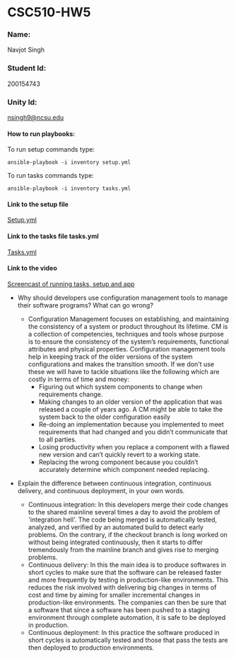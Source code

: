 # CSC510-HW5
### Name: 
Navjot Singh
### Student Id: 
200154743
### Unity Id: 
nsingh9@ncsu.edu

#### How to run playbooks:
To run setup commands type:
```
ansible-playbook -i inventory setup.yml
```
To run tasks commands type:
```
ansible-playbook -i inventory tasks.yml
```

#### Link to the setup file
[Setup.yml](https://github.ncsu.edu/nsingh9/CSC510-HW5/blob/master/setup.yml)

#### Link to the tasks file tasks.yml
[Tasks.yml](https://github.ncsu.edu/nsingh9/CSC510-HW5/blob/master/tasks.yml)


#### Link to the video
[Screencast of running tasks, setup and app](https://github.ncsu.edu/nsingh9/CSC510-HWComplexity/blob/master/analysis.js)


* Why should developers use configuration management tools to manage their software programs? What can go wrong?
    * Configuration Management focuses on establishing, and maintaining the consistency of a system or product throughout its lifetime. CM is a collection of competencies, techniques and tools whose purpose is to ensure the consistency of the system’s requirements, functional attributes and physical properties. Configuration management tools help in keeping track of the older versions of the system configurations and makes the transition smooth. If we don't use these we will have to tackle situations like the following which are costly in terms of time and money:
        * Figuring out which system components to change when requirements change.
        * Making changes to an older version of the application that was released a couple of years ago. A CM might be able to take the system back to the older configuration easily
        * Re-doing an implementation because you implemented to meet requirements that had changed and you didn’t communicate that to all parties.
        * Losing productivity when you replace a component with a flawed new version and can’t quickly revert to a working state.
        * Replacing the wrong component because you couldn’t accurately determine which component needed replacing.

* Explain the difference between continuous integration, continuous delivery, and continuous deployment, in your own words.  
    * Continuous integration: In this developers merge their code changes to the shared mainline several times a day to avoid the problem of 'integration hell'. The code being merged is automatically tested, analyzed, and verified by an automated build to detect early problems. On the contrary, if the checkout branch is long worked on without being integrated continuously, then it starts to differ tremendously from the mainline branch and gives rise to merging problems.
    * Continuous delivery: In this the main idea is to produce softwares in short cycles to make sure that the software can be released faster and more frequently by testing in production-like environments. This reduces the risk involved with delivering big changes in terms of cost and time by aiming for smaller incremental changes in production-like environments. The companies can then be sure that a software that since a software has been pushed to a staging environment through complete automation, it is safe to be deployed in production.
    * Continuous deployment: In this practice the software produced in short cycles is automatically tested and those that pass the tests are then deployed to production environments.
